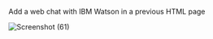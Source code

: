 Add a web chat with IBM Watson in a previous HTML page

![Screenshot (61)](https://user-images.githubusercontent.com/80406362/124401353-a5385300-dd31-11eb-8614-49b818be89f9.png)
